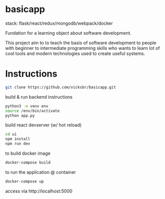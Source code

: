 # basicapp

stack: flask/react/redux/mongodb/webpack/docker

Fundation for a learning object about software development.

This project aim to to teach the basis of software development to people with beginner to intermediate programming skills who wants to learn lot of cool tools and modern technologies used to create useful systems. 

# Instructions

```bash
git clone https://github.com/vicksbr/basicapp.git
```
build & run backend instructions
```bash
python3 -m venv env
source /env/bin/activate
python app.py
```

build react devserver (w/ hot reload)
```bash
cd ui
npm install
npm run dev
```
to build docker image
```bash
docker-compose build
```
to run the application @ container

```bash
docker-compose up
```

access via http://localhost:5000
